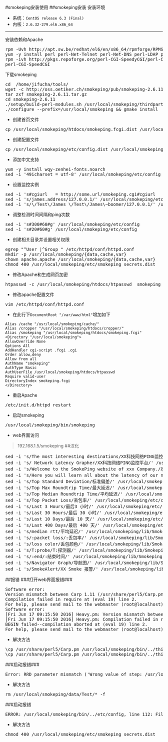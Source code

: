 #smokeping安装使用
##smokeping安装
安装环境

* 系统：`CentOS release 6.3 (Final)`
* 内核：`2.6.32-279.el6.x86_64`

----------
 

安装依赖和Apache
<pre>
rpm -Uvh http://apt.sw.be/redhat/el6/en/x86_64/rpmforge/RPMS/rpmforge-release-0.5.3-1.el6.rf.x86_64.rpm
yum -y install perl perl-Net-Telnet perl-Net-DNS perl-LDAP perl-libwww-perl perl-RadiusPerl perl-IO-Socket-SSL perl-Socket6 perl-CGI-SpeedyCGI perl-FCGI  perl-Time-HiRes perl-ExtUtils-MakeMaker perl-RRD-Simple rrdtool rrdtool-perl curl fping echoping  httpd httpd-devel gcc make  wget libxml2-devel libpng-devel glib pango pango-devel freetype freetype-devel fontconfig cairo cairo-devel libart_lgpl libart_lgpl-devel mod_fastcgi screen
rpm -ivh http://pkgs.repoforge.org/perl-CGI-SpeedyCGI/perl-CGI-SpeedyCGI-2.22-1.2.src.rpm
perl-CGI-SpeedCGI
</pre>
下载smokeping
<pre>
cd  /home/jifucha/tools/
wget -c http://oss.oetiker.ch/smokeping/pub/smokeping-2.6.11.tar.gz
tar zxf smokeping-2.6.11.tar.gz
cd smokeping-2.6.11
./setup/build-perl-modules.sh /usr/local/smokeping/thirdparty
./configure --prefix=/usr/local/smokeping && gmake install
</pre>
* 创建首页文件
<pre>
cp /usr/local/smokeping/htdocs/smokeping.fcgi.dist /usr/local/smokeping/htdocs/smokeping.fcgi
</pre>
* 创建配置文件
<pre>
cp /usr/local/smokeping/etc/config.dist /usr/local/smokeping/etc/config
</pre>
* 添加中文支持
<pre>
yum -y install wqy-zenhei-fonts.noarch
sed -i '49icharset = utf-8' /usr/local/smokeping/etc/config
</pre>
* 设置监控实例
<pre>
sed -i 's#cgiurl   = http://some.url/smokeping.cgi#cgiurl   = http://192.168.1.5/smokeping.cgi#g' /usr/local/smokeping/etc/config
sed -i 's/james.address/127.0.0.1/' /usr/local/smokeping/etc/config
sed -i 's/\/Test\/James \/Test\/James\~boomer/127.0.0.1/' /usr/local/smokeping/etc/config
</pre>
* 调整检测时间间隔和ping次数
<pre>
sed -i 's#300#60#g' /usr/local/smokeping/etc/config      
sed -i 's#20#60#g' /usr/local/smokeping/etc/config
</pre>
* 创建相关目录并设置相关权限
<pre>
egrep "^User |^Group " /etc/httpd/conf/httpd.conf  
mkdir -p /usr/local/smokeping/{data,cache,var}
chown apache.apache /usr/local/smokeping/{data,cache,var}
chmod 400 /usr/local/smokeping/etc/smokeping_secrets.dist
</pre>
* 修改Apache和生成网页加密
<pre>
htpasswd -c /usr/local/smokeping/htdocs/htpasswd  smokeping
</pre>
* 修改apache配置文件
<pre>
vim /etc/httpd/conf/httpd.conf 
</pre>
* 在此行下```DocumentRoot "/var/www/html"```增加如下
```
Alias /cache "/usr/local/smokeping/cache/"
Alias /cropper "/usr/local/smokeping/htdocs/cropper/"
Alias /smokeping "/usr/local/smokeping/htdocs/smokeping.fcgi"
<Directory "/usr/local/smokeping">
AllowOverride None
Options All
AddHandler cgi-script .fcgi .cgi
Order allow,deny
Allow from all
AuthName "smokeping"
AuthType Basic
AuthUserFile /usr/local/smokeping/htdocs/htpasswd
Require valid-user
DirectoryIndex smokeping.fcgi
</Directory>
```
* 重启Apache
<pre>
/etc/init.d/httpd restart
</pre>
* 启动smokeping
<pre>
/usr/local/smokeping/bin/smokeping
</pre>
* web界面访问
> 192.168.1.5/smokeping
##汉化
<pre>
sed -i 's/The most interesting destinations/XX科技网络PING监控平台/' /usr/local/smokeping/etc/config
sed -i 's/ Network Latency Grapher/XX科技网络PING监控平台/' /usr/local/smokeping/etc/config
sed -i 's/Welcome to the SmokePing website of xxx Company./欢迎光临XX科技公司SmokePing网站。/' /usr/local/smokeping/etc/config
sed -i 's/Here you will learn all about the latency of our network./在这里，您将了解到所有关于我们的网络延迟。/' /usr/local/smokeping/etc/config
sed -i 's/Top Standard Deviation/标准偏差/' /usr/local/smokeping/etc/config
sed -i 's/Top Max Roundtrip Time/最大延迟/' /usr/local/smokeping/etc/config
sed -i 's/Top Median Roundtrip Time/平均延迟/' /usr/local/smokeping/etc/config
sed -i 's/Top Packet Loss/丢包率/' /usr/local/smokeping/etc/config
sed -i 's/Last 3 Hours/最后3 小时/' /usr/local/smokeping/etc/config
sed -i 's/Last 30 Hours/最后 30 小时/' /usr/local/smokeping/etc/config
sed -i 's/Last 10 Days/最后 10 天/' /usr/local/smokeping/etc/config
sed -i 's/Last 400 Days/最后 400 天/' /usr/local/smokeping/etc/config
sed -i 's/median rtt/平均延迟/' /usr/local/smokeping/lib/Smokeping.pm
sed -i 's/:packet loss/:丢包率/' /usr/local/smokeping/lib/Smokeping.pm
sed -i 's/loss color/丢包颜色/' /usr/local/smokeping/lib/Smokeping.pm
sed -i 's/T:probe/T:探测器/' /usr/local/smokeping/lib/Smokeping.pm
sed -i 's/:end/:结束时间/' /usr/local/smokeping/lib/Smokeping.pm
sed -i 's/Navigator Graph/导航图/' /usr/local/smokeping/lib/Smokeping.pm
sed -i 's/SmokeAlert/XX Smoke 报警/' /usr/local/smokeping/lib/Smokeping.pm
</pre>


##报错
###打开web界面报错###
<pre>
Software error:
Version mismatch between Carp 1.11 (/usr/share/perl5/Carp.pm) and Carp::Heavy 1.38 (/usr/local/smokeping/bin/../thirdparty/lib/perl5/Carp/Heavy.pm).  Did you alter @INC after Carp was loaded?
Compilation failed in require at (eval 19) line 2.
For help, please send mail to the webmaster (root@localhost), giving this error message and the time and date of the error.
Software error:
[Fri Jun 17 09:15:50 2016] Heavy.pm: Version mismatch between Carp 1.11 (/usr/share/perl5/Carp.pm) and Carp::Heavy 1.38 (/usr/local/smokeping/bin/../thirdparty/lib/perl5/Carp/Heavy.pm).  Did you alter @INC after Carp was loaded?
[Fri Jun 17 09:15:50 2016] Heavy.pm: Compilation failed in require at (eval 19) line 2.
BEGIN failed--compilation aborted at (eval 19) line 2.
For help, please send mail to the webmaster (root@localhost), giving this error message and the time and date of the error.
</pre>
* 解决方法
<pre>
\cp /usr/share/perl5/Carp.pm /usr/local/smokeping/bin/../thirdparty/lib/perl5/Carp/Heavy.pm
\cp /usr/share/perl5/Carp.pm /usr/local/smokeping/bin/../thirdparty/lib/perl5/Carp/Heavy.pm
</pre>

###启动报错###
<pre>
Error: RRD parameter mismatch ('Wrong value of step: /usr/local/smokeping/data/Test/James.rrd has 60, create string has 300'). You must delete /usr/local/smokeping/data/Test/James.rrd or fix the configuration parameters.
</pre>
* 解决方法
<pre>
rm /usr/local/smokeping/data/Test/* -f
</pre>

###启动报错
<pre>
ERROR: /usr/local/smokeping/bin/../etc/config, line 112: File '/usr/local/smokeping/etc/smokeping_secrets.dist' is world-readable or writable, refusing it
</pre>
* 解决方法
<pre>
chmod 400 /usr/local/smokeping/etc/smokeping_secrets.dist
</pre>
































